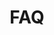 ---
template: 'faq-page'
path: /faq
title: FAQ
questions:
  - question: Como é que o tBTC mantém o peg?
    answer: >
      O tBTC não mantém o peg. É um ped de oferta e não um peg de preço; portanto, não é necessário um mecanismo de algorítmico para funcionar como um peg descentralizada.
  - question: Por é que o preço do TBTC não é exatamente o mesmo da BTC?
    answer: >
      O tBTC não é um peg de preço da BTC; é um peg de fornecimento. Isso significa que o BTC / tBTC pode não ser exatamente o mesmo. O tBTC pode ser negociado com um pequeno prêmio ou desconto.
  - question: Por que o TBTC é garantido com o ETH á sua taxa atual?
    answer: >
      Porque cria um sistema mais seguro, o que é muito importante no DeFi, especialmente no lançamento de uma nova rede. O ETH é um tipo de garantia mais seguro porque é o padrão DeFi, e a equipe que trabalha no tBTC planeia mudar o rácio de colateralização de ETH / BTC de 150% para 135% logo após o lançamento. Também está a examinar novos mecanismos que poderiam reduzir esse rácio para 40% garantias posteriormente.
  - question: Onde é que algo poderia dar errado no sistema tBTC?
    answer: >
      Esta tecnologia é nova e é impossível prever todas as situações em que algo pode dar errado. Dito isto, existem várias situações que a comunidade identificou e tomou medidas cuidadosas para resolver. O modelo de segurança é tal que, se os signatários conspirarem e fugirem com o seu depósito de Bitcoin, os usuários serão pagos de volta em TBTC; é para isso que servem os títulos ETH (eles serão apreendidos e liquidados). Se ETH der um mergulho maciço em um curto período de tempo e TODOS os signatários fugirem e ao mesmo tempo quebrarem o peg, o sistema voltará a ser sintético. Para mais informações, por favour consulte  tBTC technical spec.
  - question: Por que existem tamanhos de lotes fixos?  Por que não qualquer denominação aleatória?
    answer: >
      Muitos tamanhos de lote tornam-se um problema para os pools de liquidez. A manutenção de vários tamanhos de lote padrão permite uma maior disponibilidade de resgate.
  - question: Existe um widget tBTC que eu possa usar para conectar diretamente a cunhagem e resgate de tBTC no meu DeFi dapp?
    answer: >
      Ainda não. É necessário um trabalho de integração para criar a cunhagem e resgate do tBTC em um dApp. O código é de código aberto no tbtc.js GitHub, permitindo que os desenvolvedores construam interfaces que correspondam aos seus produtos. Para validar as transações Bitcoin, a melhor abordagem é executar um servidor electrum, que é muito fácil de ativar.
  - question: O tBTC foi auditado?
    answer: >
      O ConsenSys Diligence está atualmente concluindo uma criptografia de seis semanas e uma auditoria de código. Os resultados serão publicados assim que estiverem disponíveis.
  - question: A assinatura do tBTC e a implantação da ETH fazem de voce um MSB?
    answer: >
      Cada usuário deve realizar a sua própria análise para determinar se há alguma restrição legal na sua jurisdição que os impeça de usar o tBTC ou exija que o usuário se registre em determinadas entidades governamentais.
  - question: O depósito do BTC para o tBTC é um evento tributável?
    answer: >
      Consulte um profissional tributário para determinar se o depósito do BTC para o TBTC é um evento tributável em uma determinada jurisdição. Uma coisa a considerar é a NFT associada ao UTXO de um depósito. Este NFT foi projetado para permitir que uma taxa seja paga pela custódia do BTC e oferecer a capacidade de resgatar exatamente o mesmo UTXO dentro do período de seis meses da taxa.
  - question: HComo é que o assinante tBTC é definido como não custodial?
    answer: >
      Os conjuntos de assinantes do tBTC usam o limite ECDSA como uma substituição multisig de Bitcoin. Para cada depósito, um novo conjunto de assinantes é reunido (selecionado pelo sinal aleatório) e eles geram um endereço PKH do Bitcoin para o depositante, marcado na cadeia Ethereum.
  - question: Quem são os signatários? Alguém pode se tornar um signatário?
    answer: >
      Logo após o lançamento, deve haver um grupo de aproximadamente 80 compradores de KEEP de venda privada e algumas outras partes confiáveis assinando o tBTC. Muito em breve será anunciada uma oportunidade para que mais pessoas participem apostando no ETH para se tornarem signatários.
  - question: Por que é que isto é melhor do que outras BTC nos projetos Ethereum?
    answer: >
      Algumas pessoas acreditam que o tBTC é melhor por vários motivos. Alguns projetos criaram preços peg sintéticos, o que não é uma ponte verdadeira. Outros projetos são estacas de suprimento, mas têm partes centralizadas adicionando atrito ao processo de cunhagem e resgate e, portanto, não são sistemas resistentes à censura. Algumas novas pontes são pinos de fornecimento descentralizados, no entanto, esses modelos de segurança são menos seguros. Eles se baseiam em uma premissa de honestidade de  ⅔ , sem garantia extra de ETH / para fazer backup de depósitos e usam novos “faça sua própria criptografia” em vez da criptografia revisada por pares t-ECDSA cryptography).
  - question: O que significa um período de taxa de seis meses? O BTC só pode ser reivindicado após seis meses?
    answer: >
      Não, não há necessidade de retornar aos seis meses, exceto se houver uma preferência para resgatar o Bitcoin com um determinado UTXO. É para isso que so recibo da NFT, TDT serve. A maioria dos usuários de retalho de DeFi não tem essa consideração e não precisam retornar em seis meses.
  - question: Existem planos para construir uma ponte Bitcoin em outras cadeias?
    answer: >
      Não há planos firmes para construir uma ponte sobre outras cadeias. No entanto, o Cross-Chain Group teve conversas iniciais com cadeias como Cosmos, Zcash e Polkadot em projetos de pontes sem confiança.
  - question: A propriedade do tBTC concede-lhe direitos de governança?
    answer: >
      Não.
  - question: Por que não apenas fazer um preço peg?
    answer: >
     A equipe por trás do tBTC está construindo um suporte de fornecimento, não um preço peg. Não é um mecanismo sintético. Para os titulares de bitcoin, não deve importar qual é o preço atual, basta saber que pode resgatá-lo por 1 BTC.
  - question: Porque é que o Tbtc precisa de um oracle de alimentação de preços?
    answer: >
      tBTC é uma cadeia lateral que requer trabalho de partes anónimas, portanto, títulos dessas partes devem ser mantídos para evitar conluio. Por agora, é necessário assegurar que os assinantes estejam vinculados para proteger contra maus procedimentos. É necessário um oracle de alimentação de preços para manter o preço da BTC/ETH.
---